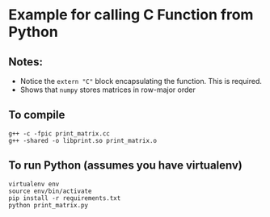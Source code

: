 # Example for calling C Function from Python

## Notes:
- Notice the `extern "C"` block encapsulating the function. This is required.
- Shows that `numpy` stores matrices in row-major order

## To compile
```
g++ -c -fpic print_matrix.cc
g++ -shared -o libprint.so print_matrix.o
```

## To run Python (assumes you have virtualenv)
```
virtualenv env
source env/bin/activate
pip install -r requirements.txt
python print_matrix.py
```